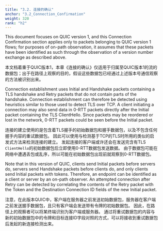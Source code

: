 ```yaml
---
title: "3.2. 连接的确认"
anchor: "3.2_Connection_Confirmation"
weight: 320
rank: "h2"
---
```


This document focuses on QUIC version 1, and this Connection Confirmation section applies only to packets belonging to QUIC version 1 flows; for purposes of on-path observation, it assumes that these packets have been identified as such through the observation of a version number exchange as described above.

本文档着重于QUIC版本1，本章《连接的确认》仅适用于归属至QUIC版本1的流的数据包；出于在路径上观察的目的，假设这些数据包已经通过上述版本号通信观察的方法被识别出来。

Connection establishment uses Initial and Handshake packets containing a TLS handshake and Retry packets that do not contain parts of the handshake. Connection establishment can therefore be detected using heuristics similar to those used to detect TLS over TCP. A client initiating a connection may also send data in 0-RTT packets directly after the Initial packet containing the TLS ClientHello. Since packets may be reordered or lost in the network, 0-RTT packets could be seen before the Initial packet.

连接的建立使用的是包含着TLS握手的初始数据包和握手数据包，以及不包含任何握手内容的重试数据包。
因此可以使用与检测基于TCP的TLS时所用的类似的启发式方法来检测连接的建立。
发起连接的客户端或许还会在发送完含有TLS `ClientHello`的初始数据包后立即使用0-RTT数据包发送数据。
由于数据包可能在网络中遭遇丢包或乱序，所以可能在初始数据包出现前就观察到0-RTT数据包。

Note that in this version of QUIC, clients send Initial packets before servers do, servers send Handshake packets before clients do, and only clients send Initial packets with tokens. Therefore, an endpoint can be identified as a client or server by an on-path observer. An attempted connection after Retry can be detected by correlating the contents of the Retry packet with the Token and the Destination Connection ID fields of the new Initial packet.

注意，在此版本QUIC中，客户端在服务器之前发送初始数据包，服务器在客户端之前发送握手数据包，且只有客户端会发送带有令牌的初始数据包。
因此，在路径上的观察者可以将某终端识别为客户端或服务器。
通过将重试数据包的内容与新的初始数据包中的令牌和目标连接ID字段对照的方式，可以将接收到重试数据包后发起的新连接检测出来。
